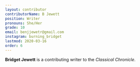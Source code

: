 ```yaml
---
layout: contributor
contributorName: B Jewett
position: Writer
pronouns: She/Her
grade: 10
email: benjjewetr@gmail.com
instagram: burning_bridget
lastmod: 2020-03-16
order: 6
---
```

**Bridget Jewett** is a contributing writer to the *Classical Chronicle*.
